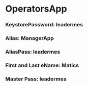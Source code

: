 # OperatorsApp

### KeystorePassword: leadermes
### Alias: ManagerApp
### AliasPass: leadermes
### First and Last eName: Matics
### Master Pass: leadermes
